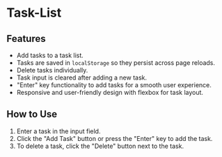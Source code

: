 # Task-List
## Features

- Add tasks to a task list.
- Tasks are saved in `localStorage` so they persist across page reloads.
- Delete tasks individually.
- Task input is cleared after adding a new task.
- "Enter" key functionality to add tasks for a smooth user experience.
- Responsive and user-friendly design with flexbox for task layout.

## How to Use

1. Enter a task in the input field.
2. Click the "Add Task" button or press the "Enter" key to add the task.
3. To delete a task, click the "Delete" button next to the task.
